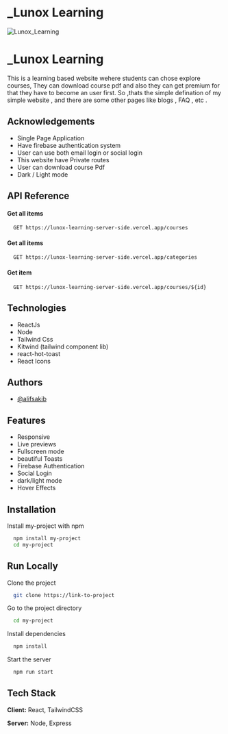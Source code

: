 # \_Lunox Learning

![Lunox_Learning](https://user-images.githubusercontent.com/61325788/197911961-8bf443ec-5a11-446e-9221-dde50f7ef0da.png)

# \_Lunox Learning

This is a learning based website wehere students can chose explore courses,
They can download course pdf and also they can get premium for that they have to become an user first.
So ,thats the simple defination of my simple website , and there are some other pages
like blogs , FAQ , etc .

## Acknowledgements

- Single Page Application
- Have firebase authentication system
- User can use both email login or social login
- This website have Private routes
- User can download course Pdf
- Dark / Light mode

## API Reference

#### Get all items

```http
  GET https://lunox-learning-server-side.vercel.app/courses
```

#### Get all items

```http
  GET https://lunox-learning-server-side.vercel.app/categories
```

#### Get item

```http
  GET https://lunox-learning-server-side.vercel.app/courses/${id}
```

## Technologies

- ReactJs
- Node
- Tailwind Css
- Kitwind (tailwind component lib)
- react-hot-toast
- React Icons

## Authors

- [@alifsakib](https://www.github.com/AlifSakib)

## Features

- Responsive
- Live previews
- Fullscreen mode
- beautiful Toasts
- Firebase Authentication
- Social Login
- dark/light mode
- Hover Effects

## Installation

Install my-project with npm

```bash
  npm install my-project
  cd my-project
```

## Run Locally

Clone the project

```bash
  git clone https://link-to-project
```

Go to the project directory

```bash
  cd my-project
```

Install dependencies

```bash
  npm install
```

Start the server

```bash
  npm run start
```

## Tech Stack

**Client:** React, TailwindCSS

**Server:** Node, Express
